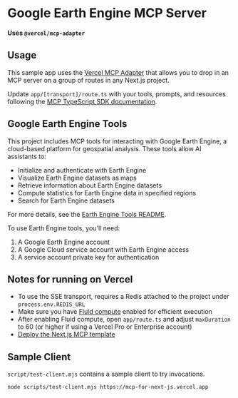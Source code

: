 # Google Earth Engine MCP Server

**Uses `@vercel/mcp-adapter`**


## Usage

This sample app uses the [Vercel MCP Adapter](https://www.npmjs.com/package/@vercel/mcp-adapter) that allows you to drop in an MCP server on a group of routes in any Next.js project.

Update `app/[transport]/route.ts` with your tools, prompts, and resources following the [MCP TypeScript SDK documentation](https://github.com/modelcontextprotocol/typescript-sdk/tree/main?tab=readme-ov-file#server).
## Google Earth Engine Tools

This project includes MCP tools for interacting with Google Earth Engine, a cloud-based platform for geospatial analysis. These tools allow AI assistants to:

- Initialize and authenticate with Earth Engine
- Visualize Earth Engine datasets as maps
- Retrieve information about Earth Engine datasets
- Compute statistics for Earth Engine data in specified regions
- Search for Earth Engine datasets

For more details, see the [Earth Engine Tools README](app/earthengine/README.md).

To use Earth Engine tools, you'll need:
1. A Google Earth Engine account
2. A Google Cloud service account with Earth Engine access
3. A service account private key for authentication

## Notes for running on Vercel

- To use the SSE transport, requires a Redis attached to the project under `process.env.REDIS_URL`
- Make sure you have [Fluid compute](https://vercel.com/docs/functions/fluid-compute) enabled for efficient execution
- After enabling Fluid compute, open `app/route.ts` and adjust `maxDuration` to 60 (or higher if using a Vercel Pro or Enterprise account)
- [Deploy the Next.js MCP template](https://vercel.com/templates/next.js/model-context-protocol-mcp-with-next-js)

## Sample Client

`script/test-client.mjs` contains a sample client to try invocations.

```sh
node scripts/test-client.mjs https://mcp-for-next-js.vercel.app
```
